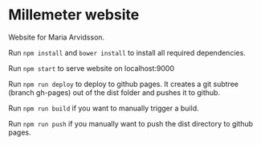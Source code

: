 Millemeter website
==================


Website for Maria Arvidsson.

Run `npm install` and `bower install` to install all required dependencies.

Run `npm start` to serve website on localhost:9000

Run `npm run deploy` to deploy to github pages. It creates a git subtree (branch gh-pages) out of the dist folder and pushes it to github.

Run `npm run build` if you want to manually trigger a build.

Run `npm run push` if you manually want to push the dist directory to github pages.
